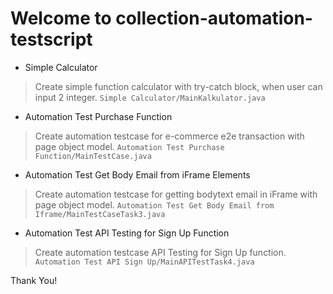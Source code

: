 # Welcome to collection-automation-testscript
* Simple Calculator
> Create simple function calculator with try-catch block, when user can input 2 integer.
> `Simple Calculator/MainKalkulator.java`

* Automation Test Purchase Function
> Create automation testcase for e-commerce e2e transaction with page object model.
> `Automation Test Purchase Function/MainTestCase.java`

* Automation Test Get Body Email from iFrame Elements
> Create automation testcase for getting bodytext email in iFrame with page object model.
> `Automation Test Get Body Email from Iframe/MainTestCaseTask3.java`

* Automation Test API Testing for Sign Up Function
> Create automation testcase API Testing for Sign Up function.
> `Automation Test API Sign Up/MainAPITestTask4.java`

Thank You!
